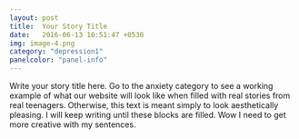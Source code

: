 ```yaml
---
layout: post
title:  Your Story Title
date:   2016-06-13 10:51:47 +0530
img: image-4.png
category: "depression1"
panelcolor: "panel-info"
---
```

Write your story title here. Go to the anxiety category to see a working example of what our website will look like when filled with real stories from real teenagers. Otherwise, this text is meant simply to look aesthetically pleasing. I will keep writing until these blocks are filled. Wow I need to get more creative with my sentences.
